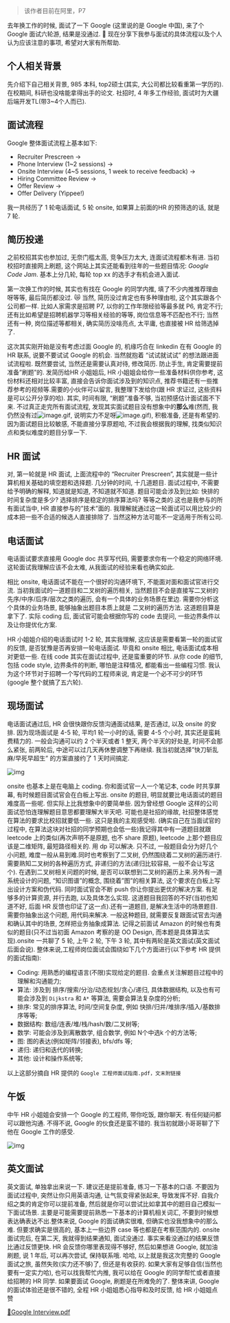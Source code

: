> 该作者目前在阿里，P7

去年换工作的时候, 面试了一下 Google (这里说的是 Google 中国), 来了个 Google 面试六轮游, 结果是没通过. 🤣 现在分享下我参与面试的具体流程以及个人认为应该注意的事项, 希望对大家有所帮助.



## 个人相关背景

先介绍下自己相关背景, 985 本科, top2硕士(其实, 大公司都比较看重第一学历的). 在校期间, 科研也没啥能拿得出手的论文. 社招时, 4 年多工作经验, 面试时为大疆后端开发TL(带3~4个人而已).



## 面试流程

Google 整体面试流程上基本如下:

- Recruiter Prescreen → 
- Phone Interview (1~2 sessions)  →  
- Onsite Interview (4~5 sessions, 1 week to receive feedback)  →
- Hiring Committee Review →
- Offer Review →
- Offer Delivery (Yippee!)



我一共经历了 1 轮电话面试, 5 轮 onsite, 如果算上前面的HR 的预筛选的话, 就是 7 轮. 



## 简历投递

之前校招其实也参加过, 无奈门槛太高, 竞争压力太大, 连面试流程都木有进. 当初校招时直接网上刷题, 这个网站上其实还能看到往年的一些题目情况: *Google Code Jam*.  基本上分几轮, 每轮 top xx 的选手才有机会进入面试. 

第一次换工作的时候, 其实也有找在 Google 的同学内推, 填了不少内推推荐理由呀等等, 最后简历都没过. 😿 当然, 简历没过肯定也有多种理由啦, 这个其实跟各个公司都一样. 比如人家需求是招聘 P7, 以你的工作年限经验等最多就 P6, 肯定不行; 还有比如希望是招聘机器学习等相关经验的等等, 岗位信息等不匹配也不行; 当然还有一种, 岗位描述等都相关, 确实简历没啥亮点, 太平庸, 也直接被 HR 给筛选掉了.

这次其实刚开始是没有考虑过面 Google 的, 机缘巧合在 linkedin 在有 Google 的 HR 联系, 说要不要试试 Google 的机会. 当然就抱着 “试试就试试” 的想法跟进面试流程啦. 既然要尝试, 当然还是需要认真对待, 修改简历.  防止手生, 肯定需要提前准备”刷题”的.  发简历给HR 小姐姐后, HR 小姐姐会给你一些准备材料供你参考, 这份材料还相对比较丰富, 直接会告诉你面试涉及到的知识点, 推荐书籍还有一些推荐参考的视频等.需要的小伙伴可以留言, 我整理下发给你(跟 HR 求证过, 这些资料是可以公开分享的哈).
其实, 时间有限, “刷题”准备不够, 当初预感估计面试面不下来. 不过真正走完所有面试流程, 发现其实面试题目没有想象中的**那么**难(然而, 我仍然没有过![image.gif](https://tva1.sinaimg.cn/large/007S8ZIlly1gfu5j0aee0j300100101y.jpg), 说明实力不足呀![image.gif](https://tva1.sinaimg.cn/large/007S8ZIlly1gfu5iz2ogoj300100101y.jpg)), 积极准备, 还是有希望的. 因为面试题目比较敏感, 不能直接分享原题哈, 不过我会根据我的理解, 找类似知识点和类似难度的题目分享一下.



## HR 面试

对, 第一轮就是 HR 面试, 上面流程中的 “Recruiter Prescreen”, 其实就是一些计算机相关基础的填空题和选择题. 几分钟的时间, 十几道题目. 面试过程中, 不需要给予明确的解释, 知道就是知道, 不知道就不知道.  题目可能会涉及到比如: 快排的时间复杂度是多少? 选择排序是稳定的排序算法吗? 等等之类的.这也是我参与的所有面试当中, HR 直接参与的”技术”面的. 我理解就通过这一轮面试可以用比较少的成本把一些不合适的候选人直接排除了. 当然这种方法可能不一定适用于所有公司.



## 电话面试

电话面试要求直接用 Google doc 共享写代码, 需要要求你有一个稳定的网络环境.  这轮面试我理解应该不会太难, 从我面试的经验来看也确实如此.

相比 onsite, 电话面试不能在一个很好的沟通环境下, 不能面对面和面试官进行交流. 当初我面试的一道题目和二叉树的遍历相关, 当然题目不会是直接写二叉树的先序/中序/后序/层次之类的遍历, 会有一个具体的业务场景在里边. 需要你分析这个具体的业务场景, 能够抽象出题目本质上就是 二叉树的遍历方法.  这道题目算是拿下了. 实际 coding 后, 面试官可能会根据你写的 code 去提问, 一些边界条件以及让你提优化方案.

HR 小姐姐介绍的电话面试时 1-2 轮, 其实我理解, 这应该是需要看第一轮的面试官的反馈, 是否犹豫是否再安排一轮电话面试. 毕竟和 onsite 相比, 电话面试成本相对更低一些. 在线 code 其实在面试过程中, 还是蛮重要的环节. 从你 code 的细节, 包括 code style, 边界条件的判断, 哪怕是注释情况, 都能看出一些编程习惯.  我认为这个环节对于招聘一个写代码的工程师来说, 肯定是一个必不可少的环节(google 整个就搞了五六轮).



## 现场面试

电话面试通过后, HR 会很快跟你反馈沟通面试结果, 是否通过, 以及 onsite 的安排.  因为现场面试是 4-5 轮, 平均1 轮一小时的话, 需要 4-5 个小时, 其实还是蛮耗费精力的. 一般会沟通可以约 2 个半天或者 1 整天, 两个半天的好处是, 时间不会那么紧张, 前两轮后, 中途可以过几天再休整调整下再继续. 我当初就选择”快刀斩乱麻/早死早超生” 的方案直接约了 1 天时间搞定.

![img](https://tva1.sinaimg.cn/large/007S8ZIlly1gfu5j0s5l7j30ty0ngmyi.jpg)

onsite 也基本上是在电脑上 coding. 你和面试官一人一个笔记本, code 时共享屏幕, 有时候题目面试官会在白板上写出. onsite 的题目, 明显就要比电话面试的题目难度高一些呢. 但实际上比我想象中的要简单些. 因为曾经想 Google 这样的公司面试恐怕连理解题目意思都要理解大半天吧. 可能也是社招的缘故, 社招整体感觉在算法的要求比校招就要低一些. 这只是我的主观感受啦.  (确实自己在当面试官的过程中, 在算法这块对社招的同学预期也会低一些)我记得其中有一道题目就跟 leetcode 上的类似(再次声明不是原题, 也不 share 原题), leetcode 上那个题目应该是二维矩阵, 最短路径相关的. 用 dp 可以解决. 只不过, 一般题目会分为好几个小问题, 难度一般从易到难.同时也考察到了二叉树, 仍然围绕着二叉树的遍历进行. 需要熟知二叉树的各种遍历方式, 非递归的方法(递归比较容易, 一般不会让写这个). 在遇到二叉树相关问题的时候, 是否可以联想到二叉树的遍历上来.另外有一道系统设计的问题, “知识图谱”的概念, 围绕着”图”的相关算法, 这个要求在白板上写出设计方案和伪代码. 同时面试官会不断 push 你让你提出更优的解决方案. 有足够多的计算资源, 并行去跑, 以及具体怎么实现.  这道题目我回答的不好(当初也知道不好, 后面 HR 反馈也印证了这一点).还有一道题目, 是解决生活中的场景题目. 需要你抽象出这个问题, 用代码来解决. 一般这种题目, 就需要反复跟面试官去沟通和确认其中的场景, 怎样把业务抽象成算法.  记得之前面试 Amazon 的时候也有类似的题目(只不过当初面 Amazon 考察的是 OO Design, 而本题是具体算法实现).onsite 一共聊了 5 轮, 上午 2 轮, 下午 3 轮, 其中有两轮是英文面试(英文面试后面会说). 整体来说,工程师岗位面试会围绕如下几个方面进行(以下参考 HR 提供的面试指南):

- Coding: 用熟悉的编程语言(不限)实现给定的题目. 会重点关注解题目过程中的理解和沟通能力;
- 算法: 涉及到 排序/搜索/分治/动态规划/贪心/递归, 具体数据结构, 以及也有可能会涉及到 `Dijkstra` 和 `A*` 等算法, 需要会算法复杂度的分析;
- 排序: 常见的排序算法, 时间/空间复杂度, 例如 快排/归并/堆排序/插入/基数排序等等;
- 数据结构: 数组/连表/堆/栈/hash/数/二叉树等;
- 数学: 可能会涉及到离散数学, 组合数学, 例如 N个中选k 个的方法等;
- 图: 图的表达(例如矩阵/邻接表), bfs/dfs 等;
- 递归: 递归和迭代的转换;
- 其他: 设计和操作系统等;

以上这部分摘自 HR 提供的 `Google 工程师面试指南.pdf，文末附链接`



## 午饭

中午 HR 小姐姐会安排一个 Google 的工程师, 带你吃饭, 跟你聊天. 有任何疑问都可以跟他沟通.  不得不说, Google 的伙食还是蛮不错的. 我当初就跟小哥哥聊了下他在 Google 工作的感受.

![img](https://tva1.sinaimg.cn/large/007S8ZIlly1gfu5j19i1jj30u00mignq.jpg)



## 英文面试

英文面试, 单独拿出来说一下. 建议还是提前准备, 练习一下基本的口语. 不要因为面试过程中, 突然让你只用英语沟通, 让气氛变得紧张起来, 导致发挥不好. 自我介绍之类的肯定你可以提前准备, 然后就是你可以尝试比如拿其中的题目自己模拟一下面试场景. 主要是可能需要提前熟悉一下基本的计算机相关词汇, 不要到时候想表达确表达不出.整体来说, Google 的面试确实很难, 但确实也没我想象中的那么难. 但要求确实是很高的, 基本上一些边界 case 等也都是在考察范围内的. onsite 面试完后, 在第二天, 我就得到结果通知, 面试没通过.  事实来看没通过的结果反馈比通过反馈更快. HR 会反馈你哪里表现得不够好, 然后如果想进 Google, 就加油刷题, 说 1 年后, 可以再次尝试, 保持联系哦. 哈哈, 以上就是我这次完整的 Google 面试之旅, 虽然失败(实力还不够)了, 但还是有收获的. 如果大家有足够自信(当然也要有一定实力哈), 也可以找我帮忙内推, 我可以给在 Google 的同学帮忙或者直接给招聘的 HR 同学.  如果要面试 Google, 刷题是在所难免的了. 整体来讲, Google 的面试体验还是很不错的, 全程 HR 小姐姐悉心指导和及时反馈, 给 HR 小姐姐点赞 

[📎Google Interview.pdf](https://www.yuque.com/attachments/yuque/0/2020/pdf/710672/1589859743267-a66895f1-bd37-4437-8eeb-81933705ae9b.pdf)
